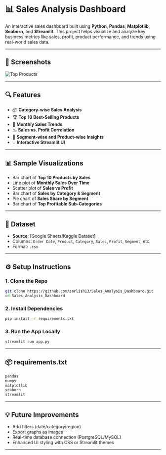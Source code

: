 # 📊 Sales Analysis Dashboard

An interactive sales dashboard built using **Python**, **Pandas**, **Matplotlib**, **Seaborn**, and **Streamlit**. This project helps visualize and analyze key business metrics like sales, profit, product performance, and trends using real-world sales data.

---

## 📸 Screenshots

![Top Products](screenshots/top_products.png)


---

## 🔍 Features

* 📦 **Category-wise Sales Analysis**
* 🏆 **Top 10 Best-Selling Products**
* 📅 **Monthly Sales Trends**
* 📉 **Sales vs. Profit Correlation**
* 📌 **Segment-wise and Product-wise Insights**
* 💡 **Interactive Streamlit UI**

---

## 📊 Sample Visualizations

* Bar chart of **Top 10 Products by Sales**
* Line plot of **Monthly Sales Over Time**
* Scatter plot of **Sales vs Profit**
* Bar chart of **Sales by Category & Segment**
* Pie chart of **Sales Share by Segment**
* Bar chart of **Top Profitable Sub-Categories**

---

## 📂 Dataset

* **Source**: \[Google Sheets/Kaggle Dataset]
* Columns: `Order Date`, `Product`, `Category`, `Sales`, `Profit`, `Segment`, etc.
* Format: `.csv`

---

## ⚙️ Setup Instructions

### 1. Clone the Repo

```bash
git clone https://github.com/zarlish13/Sales_Analysis_Dashboard.git
cd Sales_Analysis_Dashboard
```

### 2. Install Dependencies

```bash
pip install -r requirements.txt
```

### 3. Run the App Locally

```bash
streamlit run app.py
```

---

## 📦 requirements.txt

```txt
pandas
numpy
matplotlib
seaborn
streamlit
```

---

## 💡 Future Improvements

* Add filters (date/category/region)
* Export graphs as images
* Real-time database connection (PostgreSQL/MySQL)
* Enhanced UI styling with CSS or Streamlit themes

---

